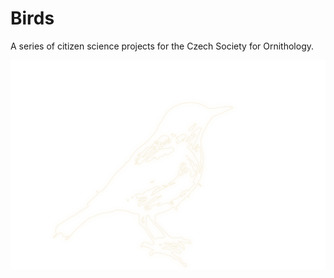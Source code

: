 # Birds

<!-- [🛰] Tags: `Maps` -->

A series of citizen science projects for the Czech Society for Ornithology.

<!--
TODO: More about
Feeders
-->

[![Bird outline](./outline.svg)](#)

<!-- TODO: [💕] Rename outline.svg to original traced image -->
